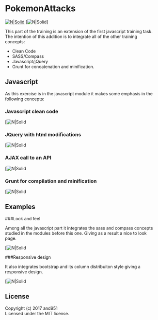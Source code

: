 # PokemonAttacks

[![N|Solid](https://pbs.twimg.com/profile_images/817073383758237696/MX-67BrR_400x400.jpg)](https://www.akurey.com/#!/)
[![N|Solid]("https://raw.githubusercontent.com/and951/Akurey-Trainings/master/Javascript/PokemonAttacks/img/readmeImages/AkureyPokemon.png")]

This part of the training is an extension of the first javascript training task. The intention of this addition is to integrate all of the other training concepts:

- Clean Code
- SASS/Compass
- Javascript/jQuery
- Grunt for concatenation and minification.


## Javascript

As this exercise is in the javascript module it makes some emphasis in the following concepts:

### Javascript clean code

[![N|Solid]("https://raw.githubusercontent.com/and951/Akurey-Trainings/master/Javascript/PokemonAttacks/img/readmeImages/cleanCodePractice.png")

### JQuery with html modifications  

[![N|Solid]("https://raw.githubusercontent.com/and951/Akurey-Trainings/master/Javascript/PokemonAttacks/img/readmeImages/jqueryWithModifications.png")

### AJAX call to an API  

[![N|Solid]("https://raw.githubusercontent.com/and951/Akurey-Trainings/master/Javascript/PokemonAttacks/img/readmeImages/ajaxCall.png")

### Grunt for compilation and minification

[![N|Solid]("https://raw.githubusercontent.com/and951/Akurey-Trainings/master/Javascript/PokemonAttacks/img/readmeImages/grunt.png")


## Examples

###Look and feel

Among all the javascript part it integrates the sass and compass concepts studied in the modules before this one.  Giving as a result a nice to look page.

[![N|Solid]("https://raw.githubusercontent.com/and951/Akurey-Trainings/master/Javascript/PokemonAttacks/img/readmeImages/pageScreen.png")

###Responsive design

It also integrates bootstrap and its column distribuiton style giving a responsive design.

[![N|Solid]("https://raw.githubusercontent.com/and951/Akurey-Trainings/master/Javascript/PokemonAttacks/img/readmeImages/responsiveDesign.png")


## License
Copyright (c) 2017 and951  
Licensed under the MIT license.
